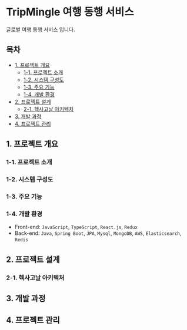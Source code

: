 # TripMingle 여행 동행 서비스

글로벌 여행 동행 서비스 입니다.

<div align="center">

</div>

## 목차

- [1. 프로젝트 개요](#1-프로젝트-개요)
  - [1-1. 프로젝트 소개](#1-1-프로젝트-소개)
  - [1-2. 시스템 구성도](#1-2-시스템-구성도)
  - [1-3. 주요 기능](#1-3-주요-기능)
  - [1-4. 개발 환경](#1-4-개발-환경)
- [2. 프로젝트 설계](#2-프로젝트-설계)
  - [2-1. 헥사고날 아키텍처](#2-1-헥사고날-아키텍처)
- [3. 개발 과정](#3-개발-과정)
- [4. 프로젝트 관리](#4-프로젝트-관리)

## 1. 프로젝트 개요

### 1-1. 프로젝트 소개


### 1-2. 시스템 구성도


### 1-3. 주요 기능


### 1-4. 개발 환경

- Front-end: `JavaScript`, `TypeScript`, `React.js`, `Redux`
- Back-end: `Java`, `Spring Boot`, `JPA`, `Mysql`, `MongoDB`, `AWS`, `Elasticsearch`, `Redis`

## 2. 프로젝트 설계

### 2-1. 헥사고날 아키텍처


## 3. 개발 과정

## 4. 프로젝트 관리
